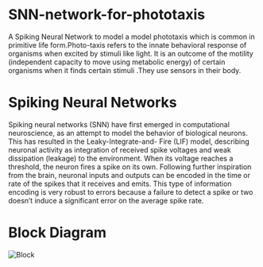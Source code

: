 # SNN-network-for-phototaxis
A Spiking Neural Network to model a model phototaxis which is common in primitive life form.Photo-taxis refers to the innate behavioral response of organisms when excited by stimuli like light. It is an outcome of the motility (independent capacity to move using metabolic energy) of certain organisms when it finds certain stimuli .They use sensors in their body.

# Spiking Neural Networks

Spiking neural networks (SNN) have first emerged in computational neuroscience, as an attempt to model the behavior of biological neurons. This has resulted in the Leaky-Integrate-and- Fire (LIF) model, describing neuronal activity as
integration of received spike voltages and weak dissipation (leakage) to the environment. When its voltage reaches a threshold, the neuron fires a spike on its own. Following further inspiration from the brain, neuronal inputs and outputs can be encoded
in the time or rate of the spikes that it receives and emits. This type of information encoding is very robust to errors because a failure to detect a spike or two doesn’t induce a significant error on the average spike rate.

# Block Diagram
![Block ](https://user-images.githubusercontent.com/63877316/99430711-b877e900-292f-11eb-85b0-bdb68a42680d.png)


